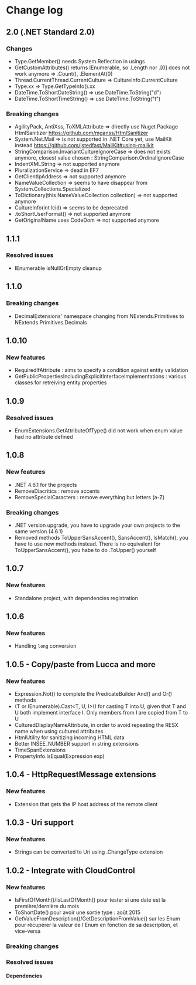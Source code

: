 # Change log

## 2.0 (.NET Standard 2.0)

### Changes

- Type.GetMember() needs System.Reflection in usings
- GetCustomAttributes() returns IEnumerable, so .Length nor .[0] does not work anymore => .Count(), .ElementAt(0)
- Thread.CurrentThread.CurrentCulture => CultureInfo.CurrentCulture
- Type.xx => Type.GetTypeInfo().xx
- DateTime.ToShortDateString() => use DateTime.ToString("d")
- DateTime.ToShortTimeString() => use DateTime.ToString("t")

### Breaking changes

- AgilityPack, AntiXss, ToXMLAttribute => directly use Nuget Package HtmlSanitizer https://github.com/mganss/HtmlSanitizer
- System.Net.Mail => is not supported in .NET Core yet, use MailKit instead https://github.com/jstedfast/MailKit#using-mailkit
- StringComparison.InvariantCultureIgnoreCase => does not exists anymore, closest value chosen : StringComparison.OrdinalIgnoreCase
- IndentXMLString => not supported anymore
- PluralizationService => dead in EF7
- GetClientIpAddress => not supported anymore
- NameValueCollection => seems to have disappear from System.Collections.Specialized
- ToDictionary(this NameValueCollection collection) => not supported anymore
- CultureInfo(int lcid) => seems to be deprecated
- .toShortUserFormat() => not supported anymore
- GetOriginalName uses CodeDom => not supported anymore

## 1.1.1

### Resolved issues
 - IEnumerable isNullOrEmpty cleanup

## 1.1.0

### Breaking changes
 - DecimalExtensions' namespace changing from NExtends.Primitives to NExtends.Primitives.Decimals 

## 1.0.10

### New features
 - RequiredIfAttribute : aims to specify a condition against entity validation
 - GetPublicPropertiesIncludingExplicitInterfaceImplementations : various classes for retreiving entity properties

## 1.0.9

### Resolved issues
 - EnumExtensions.GetAttributeOfType() did not work when enum value had no attribute defined

## 1.0.8

### New features
 - .NET 4.6.1 for the projects
 - RemoveDiacritics : remove accents
 - RemoveSpecialCaracters : remove everything but letters (a-Z)

### Breaking changes
 - .NET version upgrade, you have to upgrade your own projects to the same version (4.6.1)
 - Removed methods ToUpperSansAccent(), SansAccent(), IsMatch(), you have to use new methods instead. There is no equivalent for ToUpperSansAccent(), you habe to do .ToUpper() yourself

## 1.0.7

### New features
 - Standalone project, with dependencies registration

## 1.0.6

### New features
 - Handling `long` conversion

## 1.0.5 - Copy/paste from Lucca and more

### New features
 - Expression.Not() to complete the PredicateBuilder And() and Or() methods
 - (T or IEnumerable<T>).Cast<T, U, I>() for casting T into U, given that T and U both implement interface I. Only members from I are copied from T to U
 - CulturedDisplayNameAttribute, in order to avoid repeating the RESX name when using cultured attributes
 - HtmlUtility for sanitizing incoming HTML data
 - Better INSEE_NUMBER support in string extensions
 - TimeSpanExtensions
 - PropertyInfo.IsEqual(Expression exp)

## 1.0.4 - HttpRequestMessage extensions

### New features
 - Extension that gets the IP host address of the remote client

## 1.0.3 - Uri support

### New features
 - Strings can be converted to Uri using .ChangeType extension

## 1.0.2 - Integrate with CloudControl

### New features
 - IsFirstOfMonth()/IsLastOfMonth() pour tester si une date est  la première/dernière du mois
 - ToShortDate() pour avoir une sortie type : août 2015
 - GetValueFromDescription()/GetDescriptionFromValue() sur les Enum pour récupérer la valeur de l'Enum en fonction de sa description, et vice-versa

### Breaking changes

### Resolved issues

#### Dependencies
